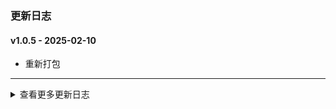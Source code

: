 ### 更新日志

#### v1.0.5 - 2025-02-10
* 重新打包
---

<details onclose>

#### v1.0.4 - 2025-02-10
* 测试Windows下自动打包
---

#### v1.0.3 - 2023-08-10
* 解决TypeError: paintCanvas() takes exactly 1 positional argument (2 given)
---


#### v1.0.2 - 2023-08-10
* 解决json文件中image_path字段错误,导致程序闪退的bug
* Git Action自动打包
---

<summary>查看更多更新日志</summary>

</details>


